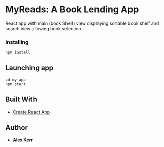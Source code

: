 # MyReads: A Book Lending App

React app with main (book Shelf) view displaying sortable book shelf and search view allowing book selection

### Installing

```
npm install
```

## Launching app
```
cd my-app
npm start 
```

## Built With

* [Create React App](https://github.com/facebookincubator/create-react-app)


## Author

* **Alex Kerr**
